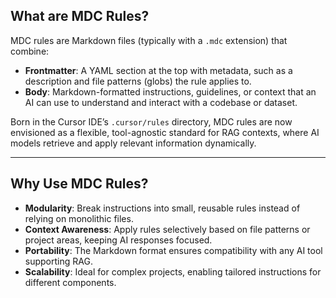 ## What are MDC Rules?

MDC rules are Markdown files (typically with a `.mdc` extension) that combine:

- **Frontmatter**: A YAML section at the top with metadata, such as a description and file patterns (globs) the rule applies to.
- **Body**: Markdown-formatted instructions, guidelines, or context that an AI can use to understand and interact with a codebase or dataset.

Born in the Cursor IDE’s `.cursor/rules` directory, MDC rules are now envisioned as a flexible, tool-agnostic standard for RAG contexts, where AI models retrieve and apply relevant information dynamically.

---

## Why Use MDC Rules?

- **Modularity**: Break instructions into small, reusable rules instead of relying on monolithic files.
- **Context Awareness**: Apply rules selectively based on file patterns or project areas, keeping AI responses focused.
- **Portability**: The Markdown format ensures compatibility with any AI tool supporting RAG.
- **Scalability**: Ideal for complex projects, enabling tailored instructions for different components.
